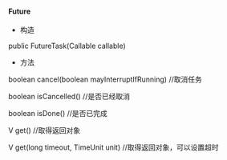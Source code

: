#### Future
* 构造

public FutureTask(Callable<V> callable)

* 方法

boolean cancel(boolean mayInterruptIfRunning) //取消任务

boolean isCancelled() //是否已经取消

boolean isDone() //是否已完成

V get() //取得返回对象

V get(long timeout, TimeUnit unit) //取得返回对象，可以设置超时